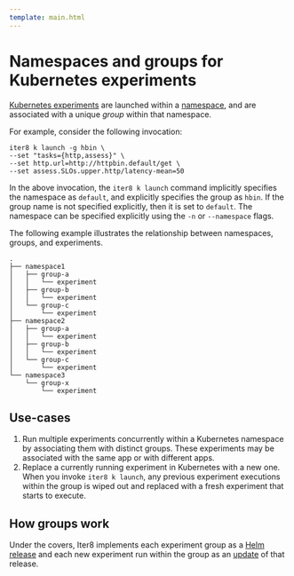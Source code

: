```yaml
---
template: main.html
---
```


# Namespaces and groups for Kubernetes experiments

[Kubernetes experiments](../../getting-started/concepts.md#kubernetes-experiments) are launched within a [namespace](https://kubernetes.io/docs/concepts/overview/working-with-objects/namespaces/), and are associated with a unique *group* within that namespace.

For example, consider the following invocation:

```shell
iter8 k launch -g hbin \
--set "tasks={http,assess}" \
--set http.url=http://httpbin.default/get \
--set assess.SLOs.upper.http/latency-mean=50
```

In the above invocation, the `iter8 k launch` command implicitly specifies the namespace as `default`, and explicitly specifies the group as `hbin`. If the group name is not specified explicitly, then it is set to `default`. The namespace can be specified explicitly using the `-n` or `--namespace` flags.

The following example illustrates the relationship between namespaces, groups, and experiments.

```shell
.
├── namespace1
│   ├── group-a
│   │   └── experiment
│   ├── group-b
│   │   └── experiment
│   └── group-c
│       └── experiment
├── namespace2
│   ├── group-a
│   │   └── experiment
│   ├── group-b
│   │   └── experiment
│   └── group-c
│       └── experiment
└── namespace3
    └── group-x
        └── experiment
```

## Use-cases

1.  Run multiple experiments concurrently within a Kubernetes namespace by associating them with distinct groups. These experiments may be associated with the same app or with different apps.
2.  Replace a currently running experiment in Kubernetes with a new one. When you invoke `iter8 k launch`, any previous experiment executions within the group is wiped out and replaced with a fresh experiment that starts to execute.

## How groups work

Under the covers, Iter8 implements each experiment group as a [Helm release](https://helm.sh/docs/glossary/#release) and each new experiment run within the group as an [update](https://helm.sh/docs/glossary/#release-number-release-version) of that release.